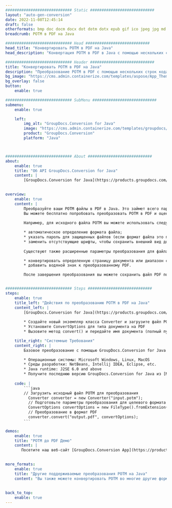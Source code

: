 ```yaml
---
############################# Static ############################
layout: "auto-gen-conversion"
date: 2022-11-08T12:45:14
draft: false
otherformats: bmp doc docm docx dot dotm dotx epub gif ico jpeg jpg md odt ott pdf png psd rtf tex tif tiff txt xps
breadcrumb: POTM в PDF на Java

############################# Head ############################
head_title: "Конвертировать POTM в PDF на Java"
head_description: "Конвертация POTM в PDF в Java с помощью нескольких строк кода. Преобразование более 160 форматов файлов с помощью API преобразования документов GroupDocs для Java"

############################# Header ############################
title: "Конвертировать POTM в PDF на Java"
description: "Преобразование POTM в PDF с помощью нескольких строк кода Java"
bg_image: "https://cms.admin.containerize.com/templates/aspose/App_Themes/V3/images/bg/header1.png"
bg_overlay: false
button:
    enable: true

############################# SubMenu ############################
submenu:
    enable: true

    left:
        img_alt: "GroupDocs.Conversion for Java"
        image: "https://cms.admin.containerize.com/templates/groupdocs/images/product-logos/90x90-noborder/groupdocs-conversion-java.png"
        product: "GroupDocs.Conversion"
        platform: "Java"



############################# About ############################
about:
    enable: true
    title: "Об API GroupDocs.Conversion for Java"
    content: |
        [GroupDocs.Conversion for Java](https://products.groupdocs.com/conversion/java/) — это расширенный API преобразования форматов файлов для преобразования между популярными форматами изображений и документов, такими как Microsoft Office, OpenDocument, PDF, HTML, электронная почта, CAD. и многое другое с помощью всего нескольких строк кода. Собственный API автоматически определяет форматы исходных документов и предлагает множество вариантов настройки преобразованных документов. Наряду с функцией извлечения информации из документа по умолчанию также поддерживается кеширование результатов конвертации на локальный диск. Однако любой тип кэш-хранилища может поддерживаться путем реализации соответствующих интерфейсов — Amazon S3, Dropbox, Google Drive, Windows Azure, Reddis или любых других.
    

overview:
    enable: true
    content: |
        Преобразуйте ваши POTM файлы в PDF в Java. Это займет всего пару строк кода Java на любой платформе по вашему выбору, такой как Windows, Linux, macOS.
        Вы можете бесплатно попробовать преобразовать POTM в PDF и оценить качество результатов преобразования. Наряду с простыми сценариями преобразования файлов вы можете попробовать более сложные варианты загрузки исходного файла POTM и сохранения вывода PDF. 
        
        Например, для исходного файла POTM вы можете использовать следующие параметры загрузки:

        * автоматическое определение формата файла;
        * указать пароль для защищенных файлов (если формат файла это поддерживает);
        * заменить отсутствующие шрифты, чтобы сохранить внешний вид документа.
        
        Существуют также расширенные параметры преобразования для файла PDF:

        * конвертировать определенную страницу документа или диапазон страниц;
        * добавить водяной знак к преобразованному PDF.

        После завершения преобразования вы можете сохранить файл PDF по своему локальному пути к файлу или в любом стороннем хранилище, таком как FTP, Amazon S3, Google Drive, Dropbox и т. д. Обратите внимание: для преобразования POTM до PDF вам не нужно устанавливать какое-либо дополнительное программное обеспечение, такое как MS Office, Open Office, Adobe Acrobat Reader и т. д.


############################# Steps ############################
steps:
    enable: true
    title_left: "Действия по преобразованию POTM в PDF на Java"
    content_left: |
        [GroupDocs.Conversion for Java](https://products.groupdocs.com/conversion/java/) позволяет разработчикам легко преобразовать файл POTM в PDF с помощью нескольких строк кода.
        
        * Создайте новый экземпляр класса Converter и загрузите файл POTM с полным путем
        * Установите ConvertOptions для типа документа на PDF
        * Вызовите метод convert() и передайте имя документа (полный путь) и формат (PDF) в качестве параметра

    title_right: "Системные Требования"
    content_right: |
        Базовое преобразование с помощью GroupDocs.Conversion for Java API можно выполнить всего несколькими строками кода. Наши API поддерживаются на всех основных платформах и операционных системах. Перед выполнением приведенного ниже кода убедитесь, что в вашей системе установлены следующие предварительные компоненты.

        * Операционные системы: Microsoft Windows, Linux, MacOS
        * Среды разработки: NetBeans, Intellij IDEA, Eclipse, etc.
        * Java runtime: J2SE 6.0 and above
        * Получите последнюю версию GroupDocs.Conversion for Java из [Maven](https://repository.groupdocs.com/webapp/#/artifacts/browse/tree/General/repo/com/groupdocs/groupdocs-conversion)
         
    code: |
        ```java    
        // Загрузить исходный файл POTM для преобразования
          Converter converter = new Converter("input.potm");
          // Подготовьте параметры преобразования для целевого формата PDF
          ConvertOptions convertOptions = new FileType().fromExtension("pdf").getConvertOptions();
          // Преобразование в формат PDF
          converter.convert("output.pdf", convertOptions);
        ```

demos:
    enable: true
    title: "POTM до PDF Демо"
    content: |
       Посетите наш веб-сайт [GroupDocs.Conversion App](https://products.groupdocs.app/conversion/family) и попробуйте преобразовать POTM в PDF прямо сейчас. Бесплатная демоверсия имеет следующие преимущества
          

more_formats:
    enable: true
    title: "Другие поддерживаемые преобразования POTM на Java"
    content: "Вы также можете конвертировать POTM во многие другие форматы файлов. См. список ниже."
       
       
back_to_top:
    enable: true
---
```

